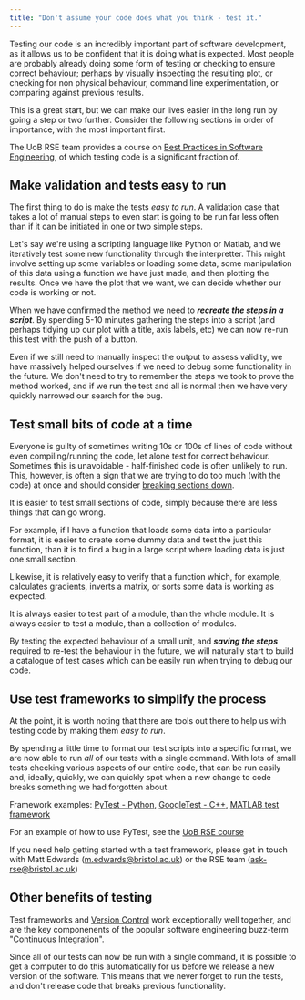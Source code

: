 ```yaml
---
title: "Don't assume your code does what you think - test it."
---
```


Testing our code is an incredibly important part of software development, as it
allows us to be confident that it is doing what is expected. Most people are 
probably already doing some form of testing or checking to ensure correct 
behaviour; perhaps by visually inspecting the resulting plot, or checking for
non physical behaviour, command line experimentation, or comparing against 
previous results. 

This is a great start, but we can make our lives easier in the long run by 
going a step or two further. Consider the following sections in order of 
importance, with the most important first.

The UoB RSE team provides a course on 
[Best Practices in Software Engineering](https://milliams.com/courses/software_engineering_best_practices/),
of which testing code is a significant fraction of. 

## Make validation and tests easy to run
The first thing to do is make the tests _easy to run_. A validation case that 
takes a lot of manual steps to even start is going to be run far less often 
than if it can be initiated in one or two simple steps. 

Let's say we're using a scripting language like Python or Matlab, and we 
iteratively test some new functionality through the interpretter. This might 
involve setting up some variables or loading some data, some manipulation of 
this data using a function we have just made, and then plotting the results. 
Once we have the plot that we want, we can decide whether our code is working 
or not. 

When we have confirmed the method we need to 
***recreate the steps in a script***. 
By spending 5-10 minutes gathering the steps into a script (and perhaps tidying
up our plot with a title, axis labels, etc) we can now re-run this test with 
the push of a button. 

Even if we still need to manually inspect the output to assess validity, we have
massively helped ourselves if we need to debug some functionality in the future. 
We don't need to try to remember the steps we took to prove the method worked, 
and if we run the test and all is normal then we have very quickly narrowed 
our search for the bug. 

## Test small bits of code at a time
Everyone is guilty of sometimes writing 10s or 100s of lines of code without 
even compiling/running the code, let alone test for correct behaviour. Sometimes
this is unavoidable - half-finished code is often unlikely to run. This, 
however, is often a sign that we are trying to do too much (with the code) at
once and should consider [breaking sections down](SRP.md). 

It is easier to test small sections of code, simply because there are less 
things that can go wrong. 

For example, if I have a function that loads some data into a 
particular format, it is easier to create some dummy data and test the just 
this function, than it is to find a bug in a large script where loading data
is just one small section.

Likewise, it is relatively easy to verify that a function which, for example, 
calculates gradients, inverts a matrix, or sorts some data is working as 
expected.

It is always easier to test part of a module, than the whole module. It is 
always easier to test a module, than a collection of modules.

By testing the expected behaviour of a small unit, and ***saving the steps***
required to re-test the behaviour in the future, we will naturally start to
build a catalogue of test cases which can be easily run when trying to debug
our code. 


## Use test frameworks to simplify the process
At the point, it is worth noting that there are tools out there to help us 
with testing code by making them _easy to run_. 

By spending a little time to format our test scripts into a specific format, 
we are now able to run _all_ of our tests with a single command. With lots of
small tests checking various aspects of our entire code, that can be run easily
and, ideally, quickly, we can quickly spot when a new change to code breaks 
something we had forgotten about.

Framework examples: 
[PyTest - Python](https://docs.pytest.org/en/stable/), 
[GoogleTest - C++](https://github.com/google/googletest), 
[MATLAB test framework](https://uk.mathworks.com/help/matlab/matlab-unit-test-framework.html)

For an example of how to use PyTest, see the 
[UoB RSE course](https://milliams.com/courses/software_engineering_best_practices/)

If you need help getting started with a test framework, please get in touch 
with Matt Edwards ([m.edwards@bristol.ac.uk](mailto:m.edwards@bristol.ac.uk))
or the RSE team ([ask-rse@bristol.ac.uk](mailto:ask-rse@bristol.ac.uk))

## Other benefits of testing
Test frameworks and [Version Control](version_control.md) work exceptionally 
well together, and are the key componenents of the popular software engineering
buzz-term "Continuous Integration". 

Since all of our tests can now be run with a single command, it is possible 
to get a computer to do this automatically for us before we release a new 
version of the software. 
This means that we never forget to run the tests, and don't release code that 
breaks previous functionality. 



